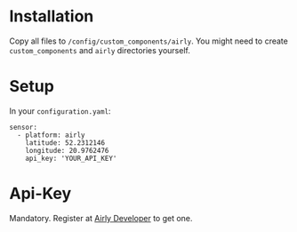 # Installation
Copy all files to `/config/custom_components/airly`.
You might need to create `custom_components` and `airly` directories yourself.

# Setup
In your `configuration.yaml`:
```
sensor:
  - platform: airly
    latitude: 52.2312146
    longitude: 20.9762476
    api_key: 'YOUR_API_KEY'
```

# Api-Key
Mandatory. Register at [Airly Developer](https://developer.airly.eu/login) to get one.
